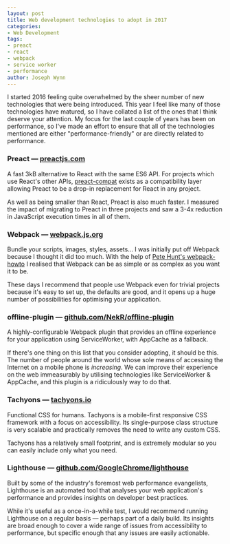 ```yaml
---
layout: post
title: Web development technologies to adopt in 2017
categories:
- Web Development
tags:
- preact
- react
- webpack
- service worker
- performance
author: Joseph Wynn
---
```


I started 2016 feeling quite overwhelmed by the sheer number of new technologies that were being introduced. This year I feel like many of those technologies have matured, so I have collated a list of the ones that I think deserve your attention. My focus for the last couple of years has been on performance, so I've made an effort to ensure that all of the technologies mentioned are either "performance-friendly" or are directly related to performance.

### Preact — [preactjs.com](https://preactjs.com/)

A fast 3kB alternative to React with the same ES6 API. For projects which use React's other APIs, [preact-compat](https://github.com/developit/preact-compat) exists as a compatibility layer allowing Preact to be a drop-in replacement for React in any project.

As well as being smaller than React, Preact is also much faster. I measured the impact of migrating to Preact in three projects and saw a 3-4x reduction in JavaScript execution times in all of them.

### Webpack — [webpack.js.org](https://webpack.js.org/)

Bundle your scripts, images, styles, assets... I was initially put off Webpack because I thought it did too much. With the help of [Pete Hunt's webpack-howto](https://github.com/petehunt/webpack-howto) I realised that Webpack can be as simple or as complex as you want it to be.

These days I recommend that people use Webpack even for trivial projects because it's easy to set up, the defaults are good, and it opens up a huge number of possibilities for optimising your application.

### offline-plugin — [github.com/NekR/offline-plugin](https://github.com/NekR/offline-plugin)

A highly-configurable Webpack plugin that provides an offline experience for your application using ServiceWorker, with AppCache as a fallback.

If there's one thing on this list that you consider adopting, it should be this. The number of people around the world whose sole means of accessing the Internet on a mobile phone is _increasing_. We can improve their experience on the web immeasurably by utilising technologies like ServiceWorker & AppCache, and this plugin is a ridiculously way to do that.

### Tachyons — [tachyons.io](http://tachyons.io/)

Functional CSS for humans. Tachyons is a mobile-first responsive CSS framework with a focus on accessibility. Its single-purpose class structure is very scalable and practically removes the need to write any custom CSS.

Tachyons has a relatively small footprint, and is extremely modular so you can easily include only what you need.

### Lighthouse — [github.com/GoogleChrome/lighthouse](https://github.com/GoogleChrome/lighthouse)

Built by some of the industry's foremost web performance evangelists, Lighthouse is an automated tool that analyses your web application's performance and provides insights on developer best practices.

While it's useful as a once-in-a-while test, I would recommend running Lighthouse on a regular basis — perhaps part of a daily build. Its insights are broad enough to cover a wide range of issues from accessibility to performance, but specific enough that any issues are easily actionable.

